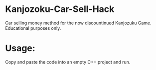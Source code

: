 # Kanjozoku-Car-Sell-Hack
Car selling money method for the now discountinued Kanjozuku Game. Educational purposes only. 

# Usage: 
Copy and paste the code into an empty C++ project and run.
